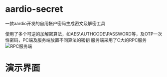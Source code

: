 # aardio-secret
一款aardio开发的自用帐户密码生成密文及解密工具

使用了多个可逆的加解密算法，如AES\AUTHCODE\PASSWORD等，及OTP一次性密码，PC端及服务端放置不同算法的密钥
服务端采用了C大的RPC服务 ![RPC服务端](https://github.com/carlaau/aardio-erp/tree/master/aardio-rpc)

# 演示界面
